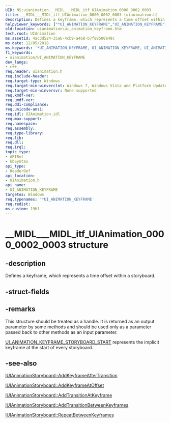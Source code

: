 ```yaml
---
UID: NS:uianimation.__MIDL___MIDL_itf_UIAnimation_0000_0002_0003
title: __MIDL___MIDL_itf_UIAnimation_0000_0002_0003 (uianimation.h)
description: Defines a keyframe, which represents a time offset within a storyboard.
helpviewer_keywords: ["*UI_ANIMATION_KEYFRAME","UI_ANIMATION_KEYFRAME","UI_ANIMATION_KEYFRAME structure [Windows Animation]","__MIDL___MIDL_itf_UIAnimation_0000_0002_0003","uianimation.ui_animation_keyframe","uianimation/UI_ANIMATION_KEYFRAME"]
old-location: uianimation\ui_animation_keyframe.htm
tech.root: UIAnimation
ms.assetid: 4ac3d524-35a6-4cb9-a468-b7f88500a49c
ms.date: 12/05/2018
ms.keywords: '*UI_ANIMATION_KEYFRAME, UI_ANIMATION_KEYFRAME, UI_ANIMATION_KEYFRAME structure [Windows Animation], __MIDL___MIDL_itf_UIAnimation_0000_0002_0003, uianimation.ui_animation_keyframe, uianimation/UI_ANIMATION_KEYFRAME'
f1_keywords:
- uianimation/UI_ANIMATION_KEYFRAME
dev_langs:
- c++
req.header: uianimation.h
req.include-header: 
req.target-type: Windows
req.target-min-winverclnt: Windows 7, Windows Vista and Platform Update for Windows Vista [desktop apps \| UWP apps]
req.target-min-winversvr: None supported
req.kmdf-ver: 
req.umdf-ver: 
req.ddi-compliance: 
req.unicode-ansi: 
req.idl: UIAnimation.idl
req.max-support: 
req.namespace: 
req.assembly: 
req.type-library: 
req.lib: 
req.dll: 
req.irql: 
topic_type:
- APIRef
- kbSyntax
api_type:
- HeaderDef
api_location:
- UIAnimation.h
api_name:
- UI_ANIMATION_KEYFRAME
targetos: Windows
req.typenames: '*UI_ANIMATION_KEYFRAME'
req.redist: 
ms.custom: 19H1
---
```


# __MIDL___MIDL_itf_UIAnimation_0000_0002_0003 structure


## -description


Defines a keyframe, which represents a time offset within a storyboard.


## -struct-fields


## -remarks



This structure should be treated as a handle. It is returned as an output parameter by some methods and should be used only as a  parameter passed back to other methods as an input parameter.


<a href="https://docs.microsoft.com/previous-versions/windows/desktop/legacy/dd756780(v=vs.85)">UI_ANIMATION_KEYFRAME_STORYBOARD_START</a> represents the implicit keyframe at the start of every storyboard.




## -see-also




<a href="https://docs.microsoft.com/windows/desktop/api/uianimation/nf-uianimation-iuianimationstoryboard-addkeyframeaftertransition">IUIAnimationStoryboard::AddKeyframeAfterTransition</a>



<a href="https://docs.microsoft.com/windows/desktop/api/uianimation/nf-uianimation-iuianimationstoryboard-addkeyframeatoffset">IUIAnimationStoryboard::AddKeyframeAtOffset</a>



<a href="https://docs.microsoft.com/windows/desktop/api/uianimation/nf-uianimation-iuianimationstoryboard-addtransitionatkeyframe">IUIAnimationStoryboard::AddTransitionAtKeyframe</a>



<a href="https://docs.microsoft.com/windows/desktop/api/uianimation/nf-uianimation-iuianimationstoryboard-addtransitionbetweenkeyframes">IUIAnimationStoryboard::AddTransitionBetweenKeyframes</a>



<a href="https://docs.microsoft.com/windows/desktop/api/uianimation/nf-uianimation-iuianimationstoryboard-repeatbetweenkeyframes">IUIAnimationStoryboard::RepeatBetweenKeyframes</a>
 

 

